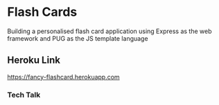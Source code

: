 # Flash Cards
Building a personalised flash card application using Express as the web framework and PUG as the JS template language

## Heroku Link
https://fancy-flashcard.herokuapp.com

### Tech Talk
